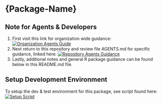 <!-- TEMPLATE INSTRUCTION -->
<!-- REPLACE {Package-Name}, {Coverage-Badge-Token} -->

# {Package-Name}

<!-- badges: start -->
<!-- ![R Package Version](https://img.shields.io/github/r-package/v/artalytics/build-info?filename=package%2F{Package-Name}%2FDESCRIPTION&style=flat&color=%231c98e3)  -->
<!-- [![lint](https://github.com/artalytics/{Package-Name}/actions/workflows/lint.yaml/badge.svg?branch=main)](https://github.com/artalytics/{Package-Name}/actions/workflows/lint.yaml) -->
<!-- [![codecov](https://codecov.io/gh/artalytics/{Package-Name}/branch/main/graph/badge.svg?token={Coverage-Badge-Token})](https://codecov.io/gh/artalytics/{Package-Name}) -->
<!-- [![R-CMD-check](https://github.com/artalytics/{Package-Name}/actions/workflows/R-CMD-check.yaml/badge.svg)](https://github.com/artalytics/{Package-Name}/actions/workflows/R-CMD-check.yaml) -->
<!-- [![test-coverage](https://github.com/artalytics/{Package-Name}/actions/workflows/test-coverage.yaml/badge.svg?branch=main)](https://github.com/artalytics/{Package-Name}/actions/workflows/test-coverage.yaml) -->
<!-- badges: end -->

## **Note for Agents & Developers**
 1. First visit this link for organization wide guidance: [![Organization Agents Guide](https://img.shields.io/badge/Org%20Guidance-blue?logo=github&style=flat)](https://github.com/artalytics/.github#artalytics-r-packages--agents-guidelines)
 2. Next return to this repository and review file AGENTS.md for specific guidance, linked here: [![Repository Agents Guidance](https://img.shields.io/badge/Repo%20Guidance-blue?logo=github&style=flat)](AGENTS.md)
 3. Lastly, additional notes and general R package guidance can be found below in this README.md file.

## **Setup Development Environment**

To setup the dev & test environment for this package, see script found here: [![Setup Script](https://img.shields.io/badge/Setup%20Script-blue?logo=github&style=flat)](https://github.com/artalytics/.github/blob/main/codex-setup-script.sh)

